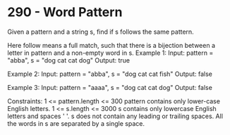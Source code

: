<h1>290 - Word Pattern</h1>
Given a pattern and a string s, find if s follows the same pattern.

Here follow means a full match, such that there is a bijection between a letter in pattern and a non-empty word in s.
Example 1:
Input: pattern = "abba", s = "dog cat cat dog"
Output: true

Example 2:
Input: pattern = "abba", s = "dog cat cat fish"
Output: false

Example 3:
Input: pattern = "aaaa", s = "dog cat cat dog"
Output: false

Constraints:
1 <= pattern.length <= 300
pattern contains only lower-case English letters.
1 <= s.length <= 3000
s contains only lowercase English letters and spaces ' '.
s does not contain any leading or trailing spaces.
All the words in s are separated by a single space.
